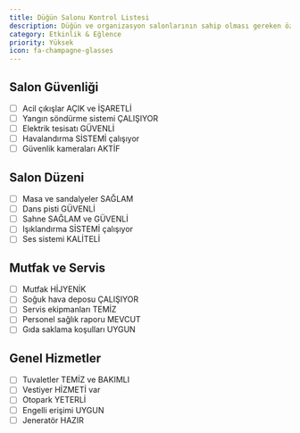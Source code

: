```yaml
---
title: Düğün Salonu Kontrol Listesi
description: Düğün ve organizasyon salonlarının sahip olması gereken özellikler
category: Etkinlik & Eğlence
priority: Yüksek
icon: fa-champagne-glasses
---
```


## Salon Güvenliği

- [ ] Acil çıkışlar AÇIK ve İŞARETLİ
- [ ] Yangın söndürme sistemi ÇALIŞIYOR
- [ ] Elektrik tesisatı GÜVENLİ
- [ ] Havalandırma SİSTEMİ çalışıyor
- [ ] Güvenlik kameraları AKTİF

## Salon Düzeni

- [ ] Masa ve sandalyeler SAĞLAM
- [ ] Dans pisti GÜVENLİ
- [ ] Sahne SAĞLAM ve GÜVENLİ
- [ ] Işıklandırma SİSTEMİ çalışıyor
- [ ] Ses sistemi KALİTELİ

## Mutfak ve Servis

- [ ] Mutfak HİJYENİK
- [ ] Soğuk hava deposu ÇALIŞIYOR
- [ ] Servis ekipmanları TEMİZ
- [ ] Personel sağlık raporu MEVCUT
- [ ] Gıda saklama koşulları UYGUN

## Genel Hizmetler

- [ ] Tuvaletler TEMİZ ve BAKIMLI
- [ ] Vestiyer HİZMETİ var
- [ ] Otopark YETERLİ
- [ ] Engelli erişimi UYGUN
- [ ] Jeneratör HAZIR
